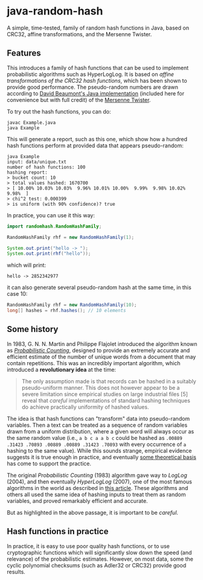 # java-random-hash

A simple, time-tested, family of random hash functions in Java, based on CRC32,
affine transformations, and the Mersenne Twister.

## Features

This introduces a family of hash functions that can be used to implement probabilistic
algorithms such as HyperLogLog. It is based on *affine transformations of the CRC32 hash
functions*, which has been shown to provide good performance. The pseudo-random numbers
are drawn according to
[David Beaumont's Java implementation](http://www.math.sci.hiroshima-u.ac.jp/~m-mat/MT/VERSIONS/JAVA/MTRandom.java)
(included here for convenience but with full credit) of the [Mersenne Twister](http://www.math.sci.hiroshima-u.ac.jp/~m-mat/MT/emt.html).

To try out the hash functions, you can do:
```shell
javac Example.java
java Example
```

This will generate a report, such as this one, which show how a hundred hash functions perform
at provided data that appears pseudo-random:

```
java Example       
input: data/unique.txt
number of hash functions: 100
hashing report:
> bucket count: 10
> total values hashed: 1670700
> [ 10.00% 10.03% 10.03%  9.96% 10.01% 10.00%  9.99%  9.98% 10.02%  9.98%  ]
> chi^2 test: 0.000399
> is uniform (with 90% confidence)? true
```

In practice, you can use it this way:
```java
import randomhash.RandomHashFamily;

RandomHashFamily rhf = new RandomHashFamily(1);

System.out.print("hello -> ");
System.out.print(rhf("hello"));
```
which will print:
```
hello -> 2852342977
```
it can also generate several pseudo-random hash at the same time, in this case 10:
```java
RandomHashFamily rhf = new RandomHashFamily(10);
long[] hashes = rhf.hashes(); // 10 elements
```

## Some history

In  1983, G. N. N. Martin and Philippe Flajolet introduced the algorithm known
as [_Probabilistic Counting_](http://algo.inria.fr/flajolet/Publications/FlMa85.pdf),
designed to provide an extremely accurate and efficient
estimate of the number of unique words from a document that may contain repetitions.
This was an incredibly important algorithm, which introduced a **revolutionary idea**
at the time:

> The only assumption made is that records can be hashed in a suitably pseudo-uniform
> manner. This does not however appear to be a severe limitation since empirical
> studies on large industrial files [5] reveal that *careful* implementations of
> standard hashing techniques do achieve practically uniformity of hashed values.

The idea is that hash functions can "transform" data into pseudo-random variables.
Then a text can be treated as a sequence of random variables drawn from a uniform
distribution, where a given word will always occur as the same random value (i.e.,
`a b c a a b c` could be hashed as `.00889 .31423 .70893 .00889 .00889 .31423 .70893` with
every occurrence of `a` hashing to the same value). While this sounds strange,
empirical evidence suggests it is true enough in practice, and eventually [some
theoretical basis](https://people.seas.harvard.edu/~salil/research/streamhash-Jun10.pdf)
has come to support the practice.

The original *Probabilistic Counting* (1983) algorithm gave way to *LogLog* (2004),
and then eventually *HyperLogLog* (2007), one of the most famous algorithms in the
world as described in [this article](https://arxiv.org/abs/1805.00612). These algorithms
and others all used the same idea of hashing inputs to treat them as random variables,
and proved remarkably efficient and accurate.

But as highlighted in the above passage, it is important to be *careful*.

## Hash functions in practice

In practice, it is easy to use poor quality hash functions, or to use cryptographic
functions which will significantly slow down the speed (and relevance) of the
probabilistic estimates. However, on most data, some the cyclic polynomial checksums
(such as Adler32 or CRC32) provide good results.

